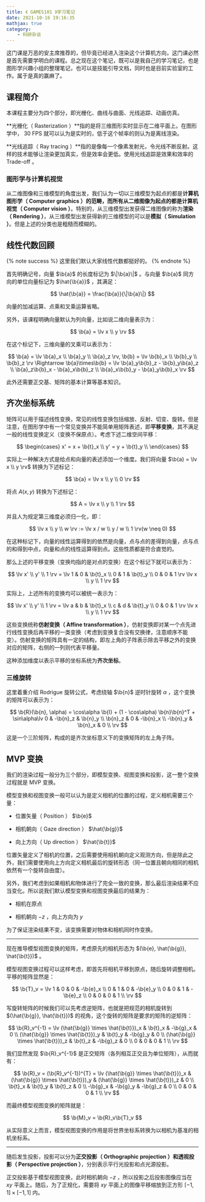 ```yaml
---
title: 《 GAMES101 》学习笔记
date: 2021-10-16 19:16:35
mathjax: true
category:
    - 科研杂谈
---
```


这门课是万恶的安主席推荐的，但毕竟已经进入渲染这个计算机方向，这门课必然是首先需要学明白的课程。总之现在这个笔记，既可以是我自己的学习笔记，也是图形学兴趣小组的整理笔记，也可以是技能引导文档，同时也是目前实验室的工作。属于是真的赢麻了。

<!-- more -->

$$
\newcommand{\b}{\boldsymbol}
\newcommand{\lv}{\left(\begin{matrix}}
\newcommand{\rv}{\end{matrix}\right)}
$$

## 课程简介

本课程主要分为四个部分，即光栅化、曲线与曲面、光线追踪、动画仿真。

**光栅化（ Rasterization ）**指的是将三维图形实时显示在二维平面上。在图形学中， 30 FPS 就可以认为是实时的，低于这个帧率的则认为是离线渲染。

**光线追踪（ Ray tracing ）**指的是像每一个像素发射光，令光线不断反射。这样的技术能够让渲染更加真实，但是效率会更低。使用光线追踪是效果和效率的 Trade-off 。

### 图形学与计算机视觉

从二维图像和三维模型的角度出发，我们认为一切以三维模型为起点的都是**计算机图形学（ Computer graphics ）**的范畴，而所有从二维图像为起点的都是**计算机视觉（ Computer vision ）**。特别的，从三维模型出发获得二维图像的称为**渲染（ Rendering ）**，从三维模型出发获得新的三维模型的可以是**模拟（ Simulation ）**。但是上述的分类也是粗糙而模糊的。

## 线性代数回顾

{% note success %}
这里我们默认大家线性代数都挺好的。
{% endnote %}

首先明确记号，向量 $\b{a}$ 的长度标记为 $\|\b{a}\|$ 。与向量 $\b{a}$ 同方向的单位向量标记为 $\hat{\b{a}}$ ，其满足：

$$
\hat{\b{a}} = \frac{\b{a}}{\|\b{a}\|}
$$

向量的加减运算、点乘和叉乘运算省略。

另外，该课程明确向量默认为列向量，比如说二维向量表示为：

$$
\b{a} = \lv x \\ y \rv
$$

在这个标记下，三维向量的叉乘可以表示为：

$$
\b{a} = \lv \b{a}_x \\ \b{a}_y \\ \b{a}_z \rv, \b{b} = \lv \b{b}_x \\ \b{b}_y \\ \b{b}_z \rv \Rightarrow \b{a}\times\b{b} = \lv \b{a}_y\b{b}_z - \b{b}_y\b{a}_z \\ \b{a}_z\b{b}_x - \b{a}_x\b{b}_z \\ \b{a}_x\b{b}_y - \b{a}_y\b{b}_x \rv
$$

此外还需要正交基、矩阵的基本计算等基本知识。

## 齐次坐标系统

矩阵可以用于描述线性变换，常见的线性变换包括缩放、反射、切变、旋转。但是注意，在图形学中有一个常见变换并不能简单用矩阵表述，即**平移变换**，其不满足一般的线性变换定义（变换不保原点）。考虑下述二维空间平移：

$$
\begin{cases}
x' = x + \b{t}_x \\
y' = y + \b{t}_y \\
\end{cases}
$$

实际上一种解决方式是给点和向量的表述添加一个维度。我们将向量 $\b{a} = \lv x \\ y \rv$ 转换为下述标记：

$$
\b{a} = \lv x \\ y \\ 0 \rv
$$

将点 $A(x, y)$ 转换为下述标记：

$$
A = \lv x \\ y \\ 1 \rv
$$

并且人为规定第三维度必须归一化，即：

$$
\lv x \\ y \\ w \rv := \lv x / w \\ y / w \\ 1 \rv(w \neq 0)
$$

在这种标记下，向量的线性运算得到的依然是向量，点与点的差得到向量，点与点的和得到中点，向量和点的线性运算得到点。这些性质都是符合直觉的。

那么上述的平移变换（变换均指的是对点的变换）在这个标记下就可以表示为：

$$
\lv x' \\ y' \\ 1 \rv = \lv 1 & 0 & \b{t}_x \\ 0 & 1 & \b{t}_y \\ 0 & 0 & 1 \rv \lv x \\ y \\ 1 \rv
$$

实际上，上述所有的变换均可以被统一表示为：

$$
\lv x' \\ y' \\ 1 \rv = \lv a & b & \b{t}_x \\ c & d & \b{t}_y \\ 0 & 0 & 1 \rv \lv x \\ y \\ 1 \rv
$$

这些变换统称**仿射变换（ Affine transformation ）**，仿射变换即对某一个点先进行线性变换后再平移的一类变换（考虑到变换复合没有交换律，注意顺序不能变）。仿射变换的矩阵具有一定的结构，即左上角的子阵表示除去平移之外的变换对应的矩阵，右侧的一列则代表平移量。

这种添加维度以表示平移的坐标系统为**齐次坐标**。

### 三维旋转

这里着重介绍 Rodrigue 旋转公式，考虑绕轴 $\b{n}$ 逆时针旋转 $\alpha$ ，这个变换的矩阵可以表示为：

$$
\b{R}(\b{n}, \alpha) = \cos\alpha \b{I} + (1 - \cos\alpha) \b{n}\b{n}^T + \sin\alpha\lv
0 & -\b{n}_z & \b{n}_y \\
\b{n}_z & 0 & -\b{n}_x \\
-\b{n}_y & \b{n}_x & 0 \\
\rv
$$

这是一个三阶矩阵，构成的是齐次坐标意义下的变换矩阵的左上角子阵。

## MVP 变换

我们的渲染过程一般分为三个部分，即模型变换、视图变换和投影，这一整个变换过程就是 MVP 变换。

模型变换和视图变换一般可以认为是定义相机的位置的过程，定义相机需要三个量：

- 位置矢量（ Position ） $\b{e}$

- 相机朝向（ Gaze direction ） $\hat{\b{g}}$

- 向上方向（ Up direction ） $\hat{\b{t}}$

位置矢量定义了相机的位置，之后需要使用相机朝向定义观测方向，但是除此之外，我们需要使用向上方向定义相机最后的旋转形态（同一位置且朝向相同的相机依然有一个旋转自由度）。

另外，我们考虑到如果相机和物体进行了完全一致的变换，那么最后渲染结果不应当变化。所以说我们默认模型变换和视图变换最后的结果为：

- 相机在原点

- 相机朝向 $-z$ ，向上方向为 $y$

为了保证渲染结果不变，该变换需要对物体和相机同时作变换。

---

现在推导模型视图变换的矩阵，考虑原先的相机形态为 $(\b{e}, \hat{\b{g}}, \hat{\b{t}})$ 。

模型视图变换过程可以这样考虑，即首先将相机平移到原点，随后旋转调整相机。平移的矩阵显然是：

$$
\b{T}_v = \lv
1 & 0 & 0 & -\b{e}_x \\
0 & 1 & 0 & -\b{e}_y \\
0 & 0 & 1 & -\b{e}_z \\
0 & 0 & 0 & 1 \\
\rv
$$

写旋转矩阵的时候我们可以先考虑逆矩阵，也就是把规范的相机旋转到 $(\hat{\b{g}}, \hat{\b{t}})$ 的视角，这个旋转的矩阵是要求的矩阵的逆矩阵：

$$
\b{R}_v^{-1} = \lv
(\hat{\b{g}} \times \hat{\b{t}})_x & \b{t}_x & -\b{g}_x & 0 \\
(\hat{\b{g}} \times \hat{\b{t}})_y & \b{t}_y & -\b{g}_y & 0 \\
(\hat{\b{g}} \times \hat{\b{t}})_z & \b{t}_z & -\b{g}_z & 0 \\
0 & 0 & 0 & 1 \\
\rv
$$

我们显然发现 $\b{R}_v^{-1}$ 是正交矩阵（各列相互正交且为单位矩阵），从而就有：

$$
\b{R}_v = (\b{R}_v^{-1})^{T} = \lv
(\hat{\b{g}} \times \hat{\b{t}})_x & (\hat{\b{g}} \times \hat{\b{t}})_y & (\hat{\b{g}} \times \hat{\b{t}})_z & 0 \\
\b{t}_x & \b{t}_y & \b{t}_z & 0 \\
-\b{g}_x & -\b{g}_y & -\b{g}_z & 0 \\
0 & 0 & 0 & 1 \\
\rv
$$

而最终模型视图变换的矩阵就是：

$$
\b{M}_v = \b{R}_v\b{T}_v
$$

从实际意义上而言，模型视图变换的作用是将世界坐标系转换为以相机为基准的相机坐标系。

---

随后发生投影，投影可以分为**正交投影（ Orthographic projection ）**和**透视投影（ Perspective projection ）**，分别表示平行光投影和点光源投影。

正交投影基于模型视图变换，此时相机朝向 $-z$ ，所以投影之后投影图像应当在 $xy$ 平面上。随后，为了正规化，需要将 $xy$ 平面上的图像平移缩放到正方形 $[-1, 1]\times[-1, 1]$ 内。